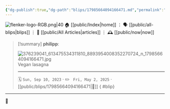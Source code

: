 ```yaml
---
{"dg-publish":true,"dg-path":"blips/17985664094166471.md","permalink":"/blips/17985664094166471/","title":"philipp on instagram @ 2023-09-10"}
---
```



<div class="transclusion internal-embed is-loaded"><div class="markdown-embed">




![flenker-logo-RGB.png|40](/img/user/attachments/flenker-logo-RGB.png)
🏠 [[public/Index\|home]]  ⋮ 🗣️ [[public/all-blips\|blips]] ⋮  📝 [[public/All Articles\|articles]]  ⋮ 🕰️ [[public/now\|now]]


</div></div>


> [!summary] **philipp**:
>
> ![376239041_613475534311810_8893954008352270724_n_17985664094166471.jpg](/img/user/attachments/376239041_613475534311810_8893954008352270724_n_17985664094166471.jpg)
> Vegan lasagna
> - - -
>
> 🗓️ <code>Sun, Sep 10, 2023</code>  · ✏️ <code> Fri, May 2, 2025</code>  · [[public/blips/17985664094166471\|🔗]]
{ #blip}


- - -

 👾
